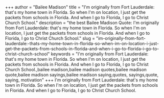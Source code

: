 +++
author = "Bailee Madison"
title = "I'm originally from Fort Lauderdale: that's my home town in Florida. So when I'm on location, I just get the packets from schools in Florida. And when I go to Florida, I go to Christ Church School."
description = "the best Bailee Madison Quote: I'm originally from Fort Lauderdale: that's my home town in Florida. So when I'm on location, I just get the packets from schools in Florida. And when I go to Florida, I go to Christ Church School."
slug = "im-originally-from-fort-lauderdale:-thats-my-home-town-in-florida-so-when-im-on-location-i-just-get-the-packets-from-schools-in-florida-and-when-i-go-to-florida-i-go-to-christ-church-school"
keywords = "I'm originally from Fort Lauderdale: that's my home town in Florida. So when I'm on location, I just get the packets from schools in Florida. And when I go to Florida, I go to Christ Church School.,bailee madison,bailee madison quotes,bailee madison quote,bailee madison sayings,bailee madison saying,quotes, sayings,quote, saying, motivation"
+++
I'm originally from Fort Lauderdale: that's my home town in Florida. So when I'm on location, I just get the packets from schools in Florida. And when I go to Florida, I go to Christ Church School.
